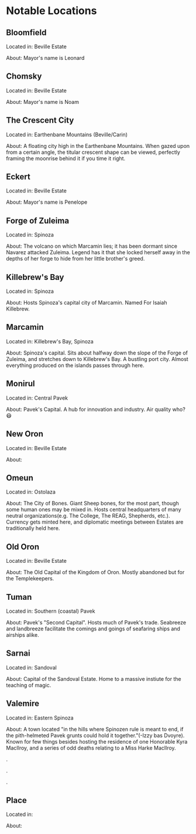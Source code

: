 # Notable Locations

## Bloomfield
Located in: Beville Estate 

About: Mayor's name is Leonard

## Chomsky
Located in: Beville Estate 

About: Mayor's name is Noam

## The Crescent City
Located in: Earthenbane Mountains (Beville/Carin)

About: A floating city high in the Earthenbane Mountains. When gazed upon from a certain angle, the titular crescent shape can be viewed, perfectly framing the moonrise behind it if you time it right.

## Eckert
Located in: Beville Estate 

About: Mayor's name is Penelope 

## Forge of Zuleima
Located in: Spinoza

About: The volcano on which Marcamin lies; it has been dormant since Navarez attacked Zuleima. Legend has it that she locked herself away in the depths of her forge to hide from her little brother's greed.

## Killebrew's Bay
Located in: Spinoza

About: Hosts Spinoza's capital city of Marcamin. Named For Isaiah Killebrew.

## Marcamin
Located in: Killebrew's Bay, Spinoza

About: Spinoza's capital. Sits about halfway down the slope of the Forge of Zuleima, and stretches down to Killebrew's Bay. A bustling port city. Almost everything produced on the islands passes through here.

## Monirul
Located in: Central Pavek

About: Pavek's Capital. A hub for innovation and industry. Air quality who? 😷

## New Oron
Located in: Beville Estate 

About: 

## Omeun
Located in: Ostolaza

About: The City of Bones. Giant Sheep bones, for the most part, though some human ones may be mixed in. Hosts central headquarters of many neutral organizations(e.g. The College, The REAG, Shepherds, etc.). Currency gets minted here, and diplomatic meetings between Estates are traditionally held here.

## Old Oron
Located in: Beville Estate 

About: The Old Capital of the Kingdom of Oron. Mostly abandoned but for the Templekeepers.

## Tuman
Located in: Southern (coastal) Pavek

About: Pavek's "Second Capital". Hosts much of Pavek's trade. Seabreeze and landbreeze facilitate the comings and goings of seafaring ships and airships alike.

## Sarnai
Located in: Sandoval

About: Capital of the Sandoval Estate. Home to a massive instiute for the teaching of magic.

## Valemire
Located in: Eastern Spinoza

About: A town located "in the hills where Spinozen rule is meant to end, if the pith-helmeted Pavek grunts could hold it together."(-Izzy bas Dvoyre). Known for few things besides hosting the residence of one Honorable Kyra MacIlroy, and a series of odd deaths relating to a Miss Harke MacIlroy.


.

.

.
## Place
Located in: 

About: 
